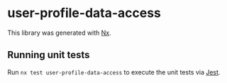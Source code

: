 # user-profile-data-access

This library was generated with [Nx](https://nx.dev).

## Running unit tests

Run `nx test user-profile-data-access` to execute the unit tests via [Jest](https://jestjs.io).
